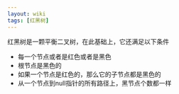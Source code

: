 ```yaml
---
layout: wiki
tags: [红黑树]
---
```


红黑树是一颗平衡二叉树，在此基础上，它还满足以下条件

* 每一个节点或者是红色或者是黑色
* 根节点是黑色的
* 如果一个节点是红色的，那么它的子节点都是黑色的
* 从一个节点到null指针的所有路径上，黑节点个数都一样

